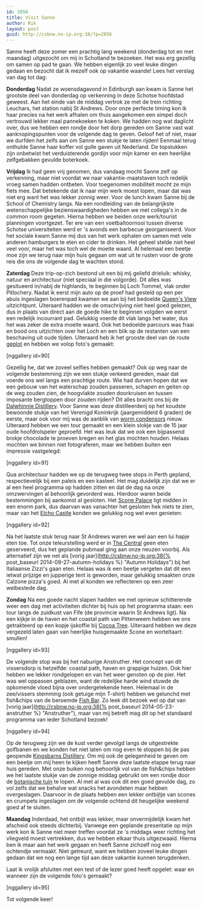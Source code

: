 ```yaml
---
id: 2856
title: Visit Sanne
author: Rik
layout: post
guid: http://csbnw.no-ip.org:38/?p=2856
---
```

Sanne heeft deze zomer een prachtig lang weekend (donderdag tot en met maandag) uitgezocht om mij in Schotland te bezoeken. Het was erg gezellig om samen op pad te gaan. We hebben eigenlijk zo veel leuke dingen gedaan en bezocht dat ik mezelf ook op vakantie waande! Lees het verslag van dag tot dag:

<strong>Donderdag</strong> Nadat ze woensdagavond in Edinburgh aan kwam is Sanne het grootste deel van donderdag op verkenning in deze Schotse hoofdstad geweest. Aan het einde van de middag vertrok ze met de trein richting Leuchars, het station nabij St Andrews. Door onze perfecte timing kon ik haar precies na het werk afhalen om thuis aangekomen een simpel doch vertrouwd lekker maal pannekoeken te koken. We hadden nog wat daglicht over, dus we hebben een rondje door het dorp gereden om Sanne vast wat aanknopingspunten voor de volgende dag te geven. Geloof het of niet, maar we durfden het zelfs aan om Sanne een stukje te laten rijden! Eenmaal terug onthulde Sanne haar koffer vol gulle gaven uit Nederland. De topstukken zijn onbetwist het verduisterende gordijn voor mijn kamer en een heerlijke zelfgebakken gevulde boterkoek.

<strong>Vrijdag</strong> Ik had geen vrij genomen, dus vandaag mocht Sanne zelf op verkenning, maar niet voordat we naar vakantie-maatstaven toch redelijk vroeg samen hadden ontbeten. Voor toegenomen mobiliteit mocht ze mijn fiets mee. Dat betekende dat ik naar mijn werk moest lopen, maar dat was niet erg want het was lekker zonnig weer. Voor de lunch kwam Sanne bij de School of Chemistry langs. Na een rondleiding van de belangrijkste wetenschappelijke bezienswaardigheden hebben we met collega's in de common room gegeten. Hierna hebben we beiden onze werk/tourist planningen voortgezet. Ter ere van een voetbaltoornooi tussen diverse Schotse universiteiten werd er 's avonds een barbecue georganiseerd. Voor het sociale kwam Sanne mij dus van het werk ophalen om samen met vele anderen hamburgers te eten en cider te drinken. Het geheel stelde niet heel veel voor, maar het was toch wel de moeite waard. Al helemaal een beetje moe zijn we terug naar mijn huis gegaan om wat uit te rusten voor de grote reis die ons de volgende dag te wachten stond.

<strong>Zaterdag</strong> Deze trip-op-zich bestond uit een bij mij geliefd drieluik: whisky, natuur en architectuur (niet speciaal in die volgorde). Dit alles was gesitueerd in/nabij de highlands, te beginnen bij Loch Tommel, vlak onder Pitlochery. Nadat ik eerst mijn auto op de proef had gesteld op een per abuis ingeslagen boerenpad kwamen we aan bij het bedoelde [Queen's View](http://www.walkhighlands.co.uk/perthshire/queens-view.shtml) uitzichtpunt. Uiteraard hadden we de omschrijving niet heel goed gelezen, dus in plaats van direct aan de goede hike te beginnen volgden we eerst een redelijk incourrant pad. Gelukkig voerde dit vlak langs het water, dus het was zeker de extra moeite waard. Ook het bedoelde parcours was fraai en bood ons uitzichten over het Loch en een blik op de restanten van een beschaving uit oude tijden. Uiteraard heb ik het grooste deel van de route [geplot](https://flow.polar.com/training/analysis/185289180) en hebben we volop foto's gemaakt:

[nggallery id=90]

Gezellig he, dat we zoveel selfies hebben gemaakt? Ook op weg naar de volgende bestemming zijn we een stukje verkeerd gereden, maar dat voerde ons wel langs een prachtige route. Wie had durven hopen dat we een gebouw van het waterschap zouden passeren, schapen en geiten op de weg zouden zien, de hoogvlakte zouden doorkruisen en tussen imposante bergtoppen door zouden rijden? Dit alles bracht ons bij de [Dalwhinnie Distillery](http://www.discovering-distilleries.com/dalwhinnie/). Voor Sanne was deze distilleerderij op het koudste bewoonde stukje van het Verenigd Koninkrijk (jaargemiddeld 6 graden) de eerste, maar ook voor mij was de aanblik van [worm condensors](http://www.undiscoveredscotland.co.uk/usfeatures/maltwhisky/condenser.html) nieuw. Uiteraard hebben we een tour gemaakt en een klein slokje van de 15 jaar oude hoofdrolspeler geproefd. Het was leuk dat we ook een bijpassend brokje chocolade te proeven kregen en het glas mochten houden. Helaas mochten we binnen niet fotograferen, maar we hebben buiten een impressie vastgelegd:

[nggallery id=91]

Qua architectuur hadden we op de terugweg twee stops in Perth gepland, respectievelijk bij een paleis en een kasteel. Het mag duidelijk zijn dat we er al een heel programma op hadden zitten en dat de dag na onze omzwervingen al behoorlijk gevorderd was. Hierdoor waren beide bestemmingen bij aankomst al gesloten. Het [Scone Palace](http://scone-palace.co.uk/) ligt midden in een enorm park, dus daarvan was vanachter het gesloten hek niets te zien, maar van het [Elcho Castle](http://www.visitscotland.com/info/see-do/elcho-castle-p248441) konden we gelukkig nog wel even genieten:

[nggallery id=92]

Na het laatste stuk terug naar St Andrews waren we wel aan een lui hapje eten toe. Tot onze teleurstelling werd er in [The Central](http://www.taylor-walker.co.uk/pub/central-st-andrews/s1874/) geen eten geserveerd, dus het geplande pubmaal ging aan onze neuzen voorbij. Als alternatief zijn we net als [vorig jaar](http://csbnw.no-ip.org:38{% post_baseurl 2014-09-27-autumn-holidays %} "Autumn Holidays") bij het Italiaanse Zizzi's gaan eten. Helaas was ik een beetje vergeten dat dit een ietwat prijzige en jupperige tent is geworden, maar gelukkig smaakten onze Calzone pizza's goed. Al met al konden we reflecteren op een zeer welbestede dag.

<strong>Zondag</strong> Na een goede nacht slapen hadden we met opnieuw schitterende weer een dag met activiteiten dichter bij huis op het programma staan: een tour langs de zuidkust van Fife (de provincie waarin St Andrews ligt). Na een kijkje in de haven en het coastal path van Pittenweem hebben we ons getrakteerd op een kopje ijskoffie bij [Cocoa Tree](http://www.pittenweemchocolate.co.uk/). Uiteraard hebben we deze vergezeld laten gaan van heerlijke huisgemaakte Scone en worteltaart: smullen!

[nggallery id=93]

De volgende stop was bij het naburige Anstruther. Het concept van dit vissersdorp is hetzelfde: coastal path, haven en grappige huizen. Ook hier hebben we lekker rondgelopen en van het weer genoten op de pier. Het was wel oppassen geblazen, want de redelijke harde wind stuwde de opkomende vloed bijna over ondergetekende heen. Helemaal in de zee/vissers stemming (ook getuige mijn T-shirt) hebben we gelunchd met fish&chips van de beroemde [Fish Bar](http://www.anstrutherfishbar.co.uk/). Zo leek dit bezoek wel op dat van [vorig jaar](http://csbnw.no-ip.org:38{% post_baseurl 2014-05-23-anstruther %} "Anstruther"), maar van mij betreft mag dit op het standaard programma van ieder Schotland bezoek!

[nggallery id=94]

Op de terugweg zijn we de kust verder gevolgd langs de uitgestrekte golfbanen en we konden het niet laten om nog even te stoppen bij de pas geopende [Kingsbarns Distillery](http://www.kingsbarnsdistillery.com/). Om mij ook de gelegenheid te geven om een beetje om mij heen te kijken heeft Sanne deze laatste etappe terug naar huis gereden. Met onze buiken nog behoorlijk vol van de fish&chips hebben we het laatste stukje van de zonnige middag gebruikt om een rondje door de [botanische tuin](http://www.st-andrews-botanic.org/) te lopen. Al met al was ook dit een goed gevulde dag, zo vol zelfs dat we behalve wat snacks het avondeten maar hebben overgeslagen. Daarvoor in de plaats hebben een lekker ontbijtje van scones en crumpets ingeslagen om de volgende ochtend dit heugelijke weekend goed af te sluiten.

<strong>Maandag</strong> Inderdaad, het ontbijt was lekker, maar onvermijdelijk kwam het afscheid ook steeds dichterbij. Vanwege een geplande presentatie op mijn werk kon ik Sanne niet meer treffen voordat ze 's middags weer richting het vliegveld moest vertrekken, dus we hebben elkaar thuis uitgezwaaid. Hierna ben ik maar aan het werk gegaan en heeft Sanne zichzelf nog een ochtendje vermaakt. Niet getreurd, want we hebben zoveel leuke dingen gedaan dat we nog een lange tijd aan deze vakantie kunnen terugdenken.

Laat ik vrolijk afsluiten met een test of de lezer goed heeft opgelet: waar en wanneer zijn de volgende foto's gemaakt?

[nggallery id=95]

Tot volgende keer!